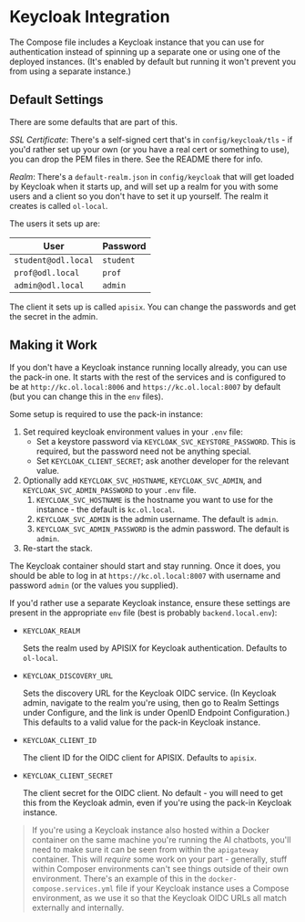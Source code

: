 # Keycloak Integration

The Compose file includes a Keycloak instance that you can use for authentication instead of spinning up a separate one or using one of the deployed instances. (It's enabled by default but running it won't prevent you from using a separate instance.)

## Default Settings

There are some defaults that are part of this.

_SSL Certificate_: There's a self-signed cert that's in `config/keycloak/tls` - if you'd rather set up your own (or you have a real cert or something to use), you can drop the PEM files in there. See the README there for info.

_Realm_: There's a `default-realm.json` in `config/keycloak` that will get loaded by Keycloak when it starts up, and will set up a realm for you with some users and a client so you don't have to set it up yourself. The realm it creates is called `ol-local`.

The users it sets up are:

| User                | Password  |
| ------------------- | --------- |
| `student@odl.local` | `student` |
| `prof@odl.local`    | `prof`    |
| `admin@odl.local`   | `admin`   |

The client it sets up is called `apisix`. You can change the passwords and get the secret in the admin.

## Making it Work

If you don't have a Keycloak instance running locally already, you can use the pack-in one. It starts with the rest of the services and is configured to be at `http://kc.ol.local:8006` and `https://kc.ol.local:8007` by default (but you can change this in the `env` files).

Some setup is required to use the pack-in instance:

1. Set required keycloak environment values in your `.env` file:
   - Set a keystore password via `KEYCLOAK_SVC_KEYSTORE_PASSWORD`. This is required, but the password need not be anything special.
   - Set `KEYCLOAK_CLIENT_SECRET`; ask another developer for the relevant value.
2. Optionally add `KEYCLOAK_SVC_HOSTNAME`, `KEYCLOAK_SVC_ADMIN`, and `KEYCLOAK_SVC_ADMIN_PASSWORD` to your `.env` file.
   1. `KEYCLOAK_SVC_HOSTNAME` is the hostname you want to use for the instance - the default is `kc.ol.local`.
   2. `KEYCLOAK_SVC_ADMIN` is the admin username. The default is `admin`.
   3. `KEYCLOAK_SVC_ADMIN_PASSWORD` is the admin password. The default is `admin`.
3. Re-start the stack.

The Keycloak container should start and stay running. Once it does, you should be able to log in at `https://kc.ol.local:8007` with username and password `admin` (or the values you supplied).

If you'd rather use a separate Keycloak instance, ensure these settings are present in the appropriate `env` file (best is probably `backend.local.env`):

- `KEYCLOAK_REALM`

  Sets the realm used by APISIX for Keycloak authentication. Defaults to `ol-local`.

- `KEYCLOAK_DISCOVERY_URL`

  Sets the discovery URL for the Keycloak OIDC service. (In Keycloak admin, navigate to the realm you're using, then go to Realm Settings under Configure, and the link is under OpenID Endpoint Configuration.) This defaults to a valid value for the pack-in Keycloak instance.

- `KEYCLOAK_CLIENT_ID`

  The client ID for the OIDC client for APISIX. Defaults to `apisix`.

- `KEYCLOAK_CLIENT_SECRET`

  The client secret for the OIDC client. No default - you will need to get this from the Keycloak admin, even if you're using the pack-in Keycloak instance.

> If you're using a Keycloak instance also hosted within a Docker container on the same machine you're running the AI chatbots, you'll need to make sure it can be seen from within the `apigateway` container. This will _require_ some work on your part - generally, stuff within Composer environments can't see things outside of their own environment. There's an example of this in the `docker-compose.services.yml` file if your Keycloak instance uses a Compose environment, as we use it so that the Keycloak OIDC URLs all match externally and internally.
